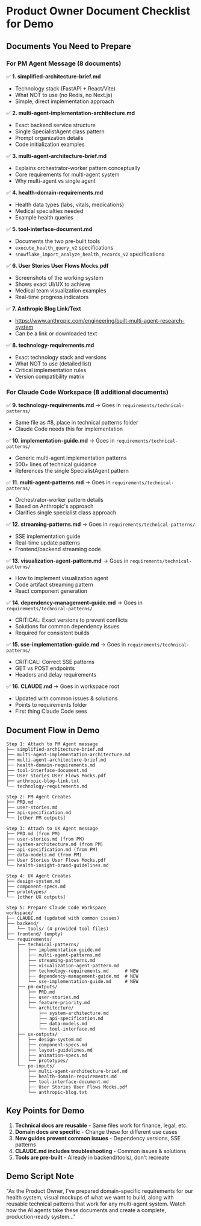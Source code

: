 # Product Owner Document Checklist for Demo

## Documents You Need to Prepare

### For PM Agent Message (8 documents)
✅ **1. simplified-architecture-brief.md**
- Technology stack (FastAPI + React/Vite)
- What NOT to use (no Redis, no Next.js)
- Simple, direct implementation approach

✅ **2. multi-agent-implementation-architecture.md**
- Exact backend service structure
- Single SpecialistAgent class pattern
- Prompt organization details
- Code initialization examples

✅ **3. multi-agent-architecture-brief.md**
- Explains orchestrator-worker pattern conceptually
- Core requirements for multi-agent system
- Why multi-agent vs single agent

✅ **4. health-domain-requirements.md**  
- Health data types (labs, vitals, medications)
- Medical specialties needed
- Example health queries

✅ **5. tool-interface-document.md**
- Documents the two pre-built tools
- `execute_health_query_v2` specifications
- `snowflake_import_analyze_health_records_v2` specifications

✅ **6. User Stories User Flows Mocks.pdf**
- Screenshots of the working system
- Shows exact UI/UX to achieve
- Medical team visualization examples
- Real-time progress indicators

✅ **7. Anthropic Blog Link/Text**
- https://www.anthropic.com/engineering/built-multi-agent-research-system
- Can be a link or downloaded text

✅ **8. technology-requirements.md**
- Exact technology stack and versions
- What NOT to use (detailed list)
- Critical implementation rules
- Version compatibility matrix

### For Claude Code Workspace (8 additional documents)

✅ **9. technology-requirements.md** → Goes in `requirements/technical-patterns/`
- Same file as #8, place in technical patterns folder
- Claude Code needs this for implementation

✅ **10. implementation-guide.md** → Goes in `requirements/technical-patterns/`
- Generic multi-agent implementation patterns
- 500+ lines of technical guidance
- References the single SpecialistAgent pattern

✅ **11. multi-agent-patterns.md** → Goes in `requirements/technical-patterns/`
- Orchestrator-worker pattern details
- Based on Anthropic's approach
- Clarifies single specialist class approach

✅ **12. streaming-patterns.md** → Goes in `requirements/technical-patterns/`
- SSE implementation guide
- Real-time update patterns
- Frontend/backend streaming code

✅ **13. visualization-agent-pattern.md** → Goes in `requirements/technical-patterns/`
- How to implement visualization agent
- Code artifact streaming pattern
- React component generation

✅ **14. dependency-management-guide.md** → Goes in `requirements/technical-patterns/`
- CRITICAL: Exact versions to prevent conflicts
- Solutions for common dependency issues
- Required for consistent builds

✅ **15. sse-implementation-guide.md** → Goes in `requirements/technical-patterns/`
- CRITICAL: Correct SSE patterns
- GET vs POST endpoints
- Headers and delay requirements

✅ **16. CLAUDE.md** → Goes in workspace root
- Updated with common issues & solutions
- Points to requirements folder
- First thing Claude Code sees

## Document Flow in Demo

```
Step 1: Attach to PM Agent message
├── simplified-architecture-brief.md
├── multi-agent-implementation-architecture.md
├── multi-agent-architecture-brief.md
├── health-domain-requirements.md
├── tool-interface-document.md
├── User Stories User Flows Mocks.pdf
├── anthropic-blog-link.txt
└── technology-requirements.md

Step 2: PM Agent Creates
├── PRD.md
├── user-stories.md
├── api-specification.md
└── [other PM outputs]

Step 3: Attach to UX Agent message
├── PRD.md (from PM)
├── user-stories.md (from PM)
├── system-architecture.md (from PM)
├── api-specification.md (from PM)
├── data-models.md (from PM)
├── User Stories User Flows Mocks.pdf
└── health-insight-brand-guidelines.md

Step 4: UX Agent Creates
├── design-system.md
├── component-specs.md
├── prototypes/
└── [other UX outputs]

Step 5: Prepare Claude Code Workspace
workspace/
├── CLAUDE.md (updated with common issues)
├── backend/
│   └── tools/ (4 provided tool files)
├── frontend/ (empty)
└── requirements/
    ├── technical-patterns/
    │   ├── implementation-guide.md
    │   ├── multi-agent-patterns.md
    │   ├── streaming-patterns.md
    │   ├── visualization-agent-pattern.md
    │   ├── technology-requirements.md      # NEW
    │   ├── dependency-management-guide.md  # NEW
    │   └── sse-implementation-guide.md     # NEW
    ├── pm-outputs/
    │   ├── PRD.md
    │   ├── user-stories.md
    │   ├── feature-priority.md
    │   └── architecture/
    │       ├── system-architecture.md
    │       ├── api-specification.md
    │       ├── data-models.md
    │       └── tool-interface.md
    ├── ux-outputs/
    │   ├── design-system.md
    │   ├── component-specs.md
    │   ├── layout-guidelines.md
    │   ├── animation-specs.md
    │   └── prototypes/
    └── po-inputs/
        ├── multi-agent-architecture-brief.md
        ├── health-domain-requirements.md
        ├── tool-interface-document.md
        ├── User Stories User Flows Mocks.pdf
        └── anthropic-blog.txt
```

## Key Points for Demo

1. **Technical docs are reusable** - Same files work for finance, legal, etc.
2. **Domain docs are specific** - Change these for different use cases
3. **New guides prevent common issues** - Dependency versions, SSE patterns
4. **CLAUDE.md includes troubleshooting** - Common issues & solutions
5. **Tools are pre-built** - Already in backend/tools/, don't recreate

## Demo Script Note

"As the Product Owner, I've prepared domain-specific requirements for our health system, visual mockups of what we want to build, along with reusable technical patterns that work for any multi-agent system. Watch how the AI agents take these documents and create a complete, production-ready system..."